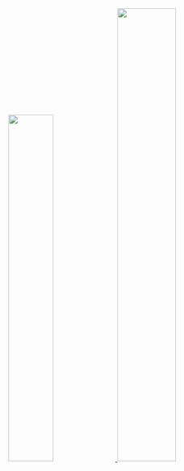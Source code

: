 <div>
  <a href="https://github.com/HugoSBahr">
  <img width="42%" src="https://github-readme-stats.vercel.app/api?username=hugosbahr&show_icons=true&theme=dracula&include_all_comitts=true&count_private=true"/>
  <img width="48%" src="https://github-readme-stats.vercel.app/api/top-langs/?username=hugosbahr&layout=compact&langs_count=16&theme=dracula"/>
</div>
